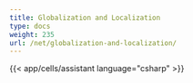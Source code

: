 ```yaml
---
title: Globalization and Localization
type: docs
weight: 235
url: /net/globalization-and-localization/
---
```

{{< app/cells/assistant language="csharp" >}}